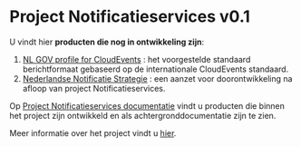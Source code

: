 # Project Notificatieservices v0.1

U vindt hier __producten die nog in ontwikkeling zijn__:
1. [NL GOV profile for CloudEvents](./docs/CloudEvents-NL-profiel) : het voorgestelde standaard berichtformaat gebaseerd op de internationale CloudEvents standaard.
2. [Nederlandse Notificatie Strategie](./docs/Nederlandse-Notificatie-Strategie) : een aanzet voor doorontwikkeling na afloop van project Notificatieservices. 

Op [Project Notificatieservices documentatie](./docs/Achtergrond-documentatie) vindt u producten die binnen het project zijn ontwikkeld en als achtergronddocumentatie zijn te zien. 

Meer informatie over het project vindt u [hier](./docs).
